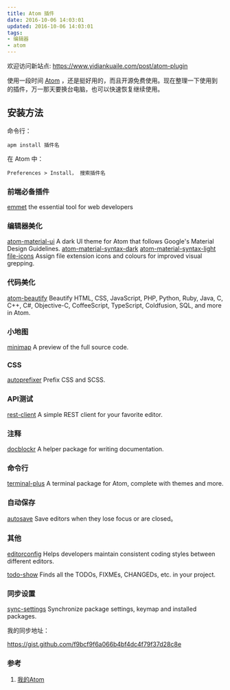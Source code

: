 ```yaml
---
title: Atom 插件
date: 2016-10-06 14:03:01
updated: 2016-10-06 14:03:01
tags:
- 编辑器
- atom
---
```


欢迎访问新站点: <https://www.yidiankuaile.com/post/atom-plugin>

使用一段时间 [Atom](https://atom.io) ，还是挺好用的，而且开源免费使用。现在整理一下使用到的插件，万一那天要换台电脑，也可以快速恢复继续使用。
<!-- more -->

## 安装方法
命令行：

    apm install 插件名

在 Atom 中：

    Preferences > Install， 搜索插件名

### 前端必备插件
[emmet](https://atom.io/packages/emmet) the essential tool for web developers

### 编辑器美化
[atom-material-ui](https://atom.io/themes/atom-material-ui) A dark UI theme for Atom that follows Google's Material Design Guidelines.
[atom-material-syntax-dark](https://atom.io/themes/atom-material-syntax-dark)
[atom-material-syntax-light](https://atom.io/themes/atom-material-syntax-light)
[file-icons](https://atom.io/packages/file-icons) Assign file extension icons and colours for improved visual grepping.

### 代码美化
[atom-beautify](https://atom.io/packages/atom-beautify) Beautify HTML, CSS, JavaScript, PHP, Python, Ruby, Java, C, C++, C#, Objective-C, CoffeeScript, TypeScript, Coldfusion, SQL, and more in Atom.

### 小地图
[minimap](https://atom.io/packages/minimap) A preview of the full source code.

### CSS
[autoprefixer](https://atom.io/packages/autoprefixer) Prefix CSS and SCSS.

### API测试
[rest-client](https://atom.io/packages/rest-client) A simple REST client for your favorite editor.

### 注释
[docblockr](https://atom.io/packages/docblockr) A helper package for writing documentation.

### 命令行
[terminal-plus](https://atom.io/packages/terminal-plus) A terminal package for Atom, complete with themes and more.

### 自动保存
[autosave](https://atom.io/packages/autosave) Save editors when they lose focus or are closed。

### 其他
[editorconfig](https://atom.io/packages/editorconfig) Helps developers maintain consistent coding styles between different editors.

[todo-show](https://atom.io/packages/todo-show) Finds all the TODOs, FIXMEs, CHANGEDs, etc. in your project.

### 同步设置
[sync-settings](https://atom.io/packages/sync-settings) Synchronize package settings, keymap and installed packages.

我的同步地址：

<https://gist.github.com/f9bcf9f6a066b4bf4dc4f79f37d28c8e>

### 参考

1. [我的Atom](https://atom-china.org/t/atom/1950)


